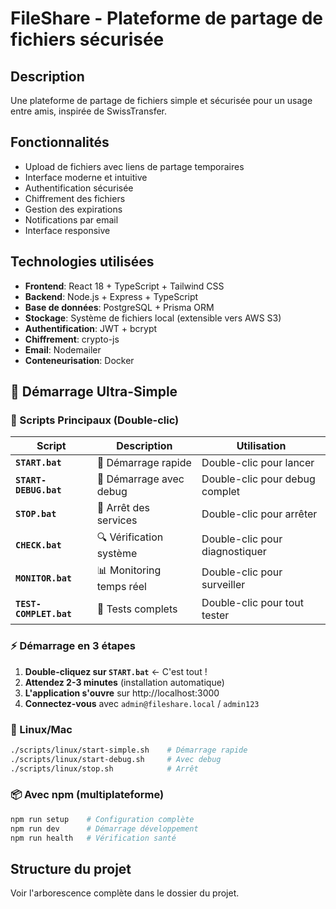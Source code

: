 # FileShare - Plateforme de partage de fichiers sécurisée

## Description
Une plateforme de partage de fichiers simple et sécurisée pour un usage entre amis, inspirée de SwissTransfer.

## Fonctionnalités
- Upload de fichiers avec liens de partage temporaires
- Interface moderne et intuitive
- Authentification sécurisée
- Chiffrement des fichiers
- Gestion des expirations
- Notifications par email
- Interface responsive

## Technologies utilisées
- **Frontend**: React 18 + TypeScript + Tailwind CSS
- **Backend**: Node.js + Express + TypeScript
- **Base de données**: PostgreSQL + Prisma ORM
- **Stockage**: Système de fichiers local (extensible vers AWS S3)
- **Authentification**: JWT + bcrypt
- **Chiffrement**: crypto-js
- **Email**: Nodemailer
- **Conteneurisation**: Docker

## 🚀 Démarrage Ultra-Simple

### 🎯 Scripts Principaux (Double-clic)
| Script | Description | Utilisation |
|--------|-------------|-------------|
| **`START.bat`** | 🚀 Démarrage rapide | Double-clic pour lancer |
| **`START-DEBUG.bat`** | 🐛 Démarrage avec debug | Double-clic pour debug complet |
| **`STOP.bat`** | 🛑 Arrêt des services | Double-clic pour arrêter |
| **`CHECK.bat`** | 🔍 Vérification système | Double-clic pour diagnostiquer |
| **`MONITOR.bat`** | 📊 Monitoring temps réel | Double-clic pour surveiller |
| **`TEST-COMPLET.bat`** | 🧪 Tests complets | Double-clic pour tout tester |

### ⚡ Démarrage en 3 étapes
1. **Double-cliquez sur `START.bat`** ← C'est tout !
2. **Attendez 2-3 minutes** (installation automatique)
3. **L'application s'ouvre** sur http://localhost:3000
4. **Connectez-vous** avec `admin@fileshare.local` / `admin123`

### 🐧 Linux/Mac
```bash
./scripts/linux/start-simple.sh    # Démarrage rapide
./scripts/linux/start-debug.sh     # Avec debug
./scripts/linux/stop.sh            # Arrêt
```

### 📦 Avec npm (multiplateforme)
```bash
npm run setup    # Configuration complète
npm run dev      # Démarrage développement
npm run health   # Vérification santé
```

## Structure du projet
Voir l'arborescence complète dans le dossier du projet.


